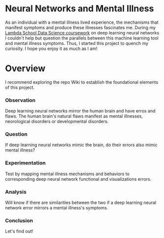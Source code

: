 # Neural Networks and Mental Illness 

As an individual with a mental illness lived experience, the mechanisms that manifest symptoms and produce these illnesses fascinates me. During my [Lambda School Data Science coursework](https://lambdaschool.com/courses/data-science) on deep learning neural networks I couldn't help but question the parallels between this machine learning tool and mental illness symptoms. Thus, I started this project to quench my curiosity. I hope you enjoy it as much as I am!

# Overview

I recommend exploring the repo Wiki to establish the foundational elements of this project.

### Observation

Deep learning neural networks mirror the human brain and have erros and flaws.
The human brain's natural flaws manifest as mental illnesses, neorological disorders or developmental disorders.

### Question

If deep learning neural networks mimic the brain, do their errors also mimic mental illness?

### Experimentation

Test by mapping mental illness mechanisms and behaviors to corresponding deep neural network functional and visualizations errors.

### Analysis

Will know if there are similarities between the two if a deep learning neural network error mirrors a mental illness's symptoms.

### Conclusion

Let's find out!



